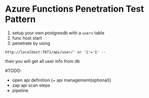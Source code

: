 # Azure Functions Penetration Test Pattern

1. setup your own postgresdb with a ```users``` table
[](./images/usersTable.png)
2. func host start
3. penetrate by using
```
http://localhost:7071/api/user/' or '1'='1' -- 
```
then you will get all user info from db


#TODO:
- open api definition (+ api management(optional))
- zap api scan steps
- pipeline